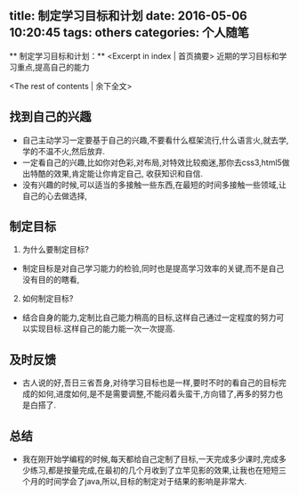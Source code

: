 title: 制定学习目标和计划
date: 2016-05-06 10:20:45
tags: others
categories: 个人随笔
---
** 制定学习目标和计划：** <Excerpt in index | 首页摘要>
	近期的学习目标和学习重点,提高自己的能力
 <!-- more -->
<The rest of contents | 余下全文>

## 找到自己的兴趣
- 自己主动学习一定要基于自己的兴趣,不要看什么框架流行,什么语言火,就去学,学的不温不火,然后放弃.
- 一定看自己的兴趣,比如你对色彩,对布局,对特效比较痴迷,那你去css3,html5做出特酷的效果,肯定能让你肯定自己,
收获知识和自信.
- 没有兴趣的时候,可以适当的多接触一些东西,在最短的时间多接触一些领域,让自己的心去做选择,

## 制定目标
1. 为什么要制定目标?
- 制定目标是对自己学习能力的检验,同时也是提高学习效率的关键,而不是自己没有目的的瞎看,
2. 如何制定目标?
- 结合自身的能力,定制比自己能力稍高的目标,这样自己通过一定程度的努力可以实现目标.这样自己的能力能一次一次提高.

## 及时反馈
- 古人说的好,吾日三省吾身,对待学习目标也是一样,要时不时的看自己的目标完成的如何,进度如何,是不是需要调整,不能闷着头蛮干,方向错了,再多的努力也是白搭了.

## 总结
- 我在刚开始学编程的时候,每天都给自己定制了目标,一天完成多少课时,完成多少练习,都是按量完成,在最初的几个月收到了立竿见影的效果,让我也在短短三个月的时间学会了java,所以,目标的制定对于结果的影响是非常大.
